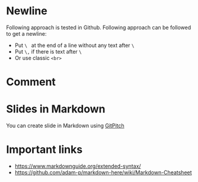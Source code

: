 
# Newline
Following approach is tested in Github. Following approach can be followed to get a newline:
- Put `\ ` at the end of a line without any text after `\` 
- Put `\,` if there is text after `\`
- Or use classic `<br>`

# Comment


# Slides in Markdown
You can create slide in Markdown using [GitPitch](https://gitpitch.com/)

# Important links
- https://www.markdownguide.org/extended-syntax/
- https://github.com/adam-p/markdown-here/wiki/Markdown-Cheatsheet
